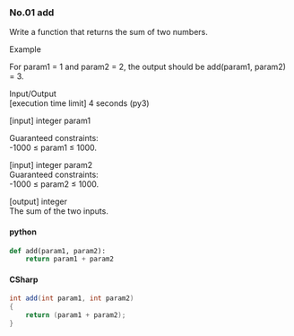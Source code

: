 ### No.01 add
Write a function that returns the sum of two numbers.

Example  

For param1 = 1 and param2 = 2, the output should be
add(param1, param2) = 3.

Input/Output  
[execution time limit] 4 seconds (py3) 

[input] integer param1  

Guaranteed constraints:  
-1000 ≤ param1 ≤ 1000.  

[input] integer param2  
Guaranteed constraints:  
-1000 ≤ param2 ≤ 1000.  

[output] integer  
The sum of the two inputs.  

#### python
```python
def add(param1, param2):
    return param1 + param2
```
#### CSharp
```csharp
int add(int param1, int param2)
{
    return (param1 + param2);
}
```